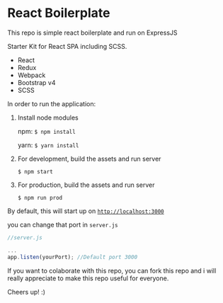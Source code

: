 # React Boilerplate
This repo is simple react boilerplate and run on ExpressJS

Starter Kit for React SPA including SCSS.

  * React
  * Redux
  * Webpack
  * Bootstrap v4
  * SCSS

In order to run the application:

1. Install node modules

   npm: `$ npm install`

   yarn: `$ yarn install`

2. For development, build the assets and run server
   ```
   $ npm start
   ```

3. For production, build the assets and run server
   ```
   $ npm run prod
   ```

By default, this will start up on [`http://localhost:3000`](http://localhost:3000)


you can change that port in `server.js`

```javascript
//server.js

...
app.listen(yourPort); //Default port 3000

```

If you want to colaborate with this repo, you can fork this repo and i will really appreciate to make this repo useful for everyone.

Cheers up! :)
